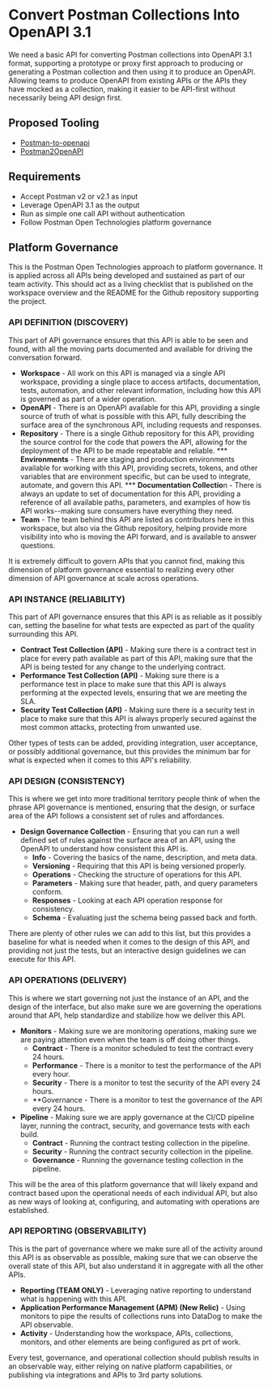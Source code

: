 # Convert Postman Collections Into OpenAPI 3.1
We need a basic API for converting Postman collections into OpenAPI 3.1 format, supporting a prototype or proxy first approach to producing or generating a Postman collection and then using it to produce an OpenAPI. Allowing teams to produce OpenAPI from existing APIs or the APIs they have mocked as a collection, making it easier to be API-first without necessarily being API design first.

## Proposed Tooling

- [Postman-to-openapi](https://joolfe.github.io/postman-to-openapi/)
- [Postman2OpenAPI](https://github.com/kevinswiber/postman2openapi)

## Requirements

- Accept Postman v2 or v2.1 as input
- Leverage OpenAPI 3.1 as the output
- Run as simple one call API without authentication
- Follow Postman Open Technologies platform governance

## Platform Governance
This is the Postman Open Technologies approach to platform governance. It is applied across all APIs being developed and sustained as part of our team activity. This should act as a living checklist that is published on the workspace overview and the README for the Github repository supporting the project.

### API DEFINITION (DISCOVERY)
This part of API governance ensures that this API is able to be seen and found, with all the moving parts documented and available for driving the conversation forward.

 - **Workspace** - All work on this API is managed via a single API workspace, providing a single place to access artifacts, documentation, tests, automation, and other relevant information, including how this API is governed as part of a wider operation.
 - **OpenAPI** - There is an OpenAPI available for this API, providing a single source of truth of what is possible with this API, fully describing the surface area of the synchronous API, including requests and responses.
 - **Repository** - There is a single Github repository for this API, providing the source control for the code that powers the API, allowing for the deployment of the API to be made repeatable and reliable.
*** **Environments** - There are staging and production environments available for working with this API, providing secrets, tokens, and other variables that are environment specific, but can be used to integrate, automate, and govern this API.
*** **Documentation Collectio**n - There is always an update to set of documentation for this API, providing a reference of all available paths, parameters, and examples of how tis API works--making sure consumers have everything they need.
 - **Team** - The team behind this API are listed as contributors here in this workspace, but also via the Github repository, helping provide more visibility into who is moving the API forward, and is available to answer questions.

It is extremely difficult to govern APIs that you cannot find, making this dimension of platform governance essential to realizing every other dimension of API governance at scale across operations.

### API INSTANCE (RELIABILITY)
This part of API governance ensures that this API is as reliable as it possibly can, setting the baseline for what tests are expected as part of the quality surrounding this API.

 - **Contract Test Collection (API)** - Making sure there is a contract test in place for every path available as part of this API, making sure that the API is being tested for any change to the underlying contract.
 - **Performance Test Collection (API)** - Making sure there is a performance test in place to make sure that this API is always performing at the expected levels, ensuring that we are meeting the SLA.
 - **Security Test Collection (API)** - Making sure there is a security test in place to make sure that this API is always properly secured against the most common attacks, protecting from unwanted use.

Other types of tests can be added, providing integration, user acceptance, or possibly additional governance, but this provides the minimum bar for what is expected when it comes to this API's reliability.

### API DESIGN (CONSISTENCY)
This is where we get into more traditional territory people think of when the phrase API governance is mentioned, ensuring that the design, or surface area of the API follows a consistent set of rules and affordances.

 - **Design Governance Collection** - Ensuring that you can run a well defined set of rules against the surface area of an API, using the OpenAPI to understand how consistent this API is.
    - **Info** - Covering the basics of the name, description, and meta data.
    - **Versioning** - Requiring that this API is being versioned properly.
    - **Operations** - Checking the structure of operations for this API.
    - **Parameters** - Making sure that header, path, and query parameters conform.
    - **Responses** - Looking at each API operation response for consistency.
    - **Schema** - Evaluating just the schema being passed back and forth.

There are plenty of other rules we can add to this list, but this provides a baseline for what is needed when it comes to the design of this API, and providing not just the tests, but an interactive design guidelines we can execute for this API. 

### API OPERATIONS (DELIVERY)
This is where we start governing not just the instance of an API, and the design of the interface, but also make sure we are governing the operations around that API, help standardize and stabilize how we deliver this API. 

 - **Monitors** - Making sure we are monitoring operations, making sure we are paying attention even when the team is off doing other things.
    - **Contract** - There is a monitor scheduled to test the contract every 24 hours.
    - **Performance** - There is a monitor to test the performance of the API every hour.
    - **Security** - There is a monitor to test the security of the API every 24 hours.
    - **Governance - There is a monitor to test the governance of the API every 24 hours.
 - **Pipeline** - Making sure we are apply governance at the CI/CD pipeline layer, running the contract, security, and governance tests with each build.
    - **Contract** - Running the contract testing collection in the pipeline.
    - **Security** - Running the contract security collection in the pipeline.
    - **Governance** - Running the governance testing collection in the pipeline. 

This will be the area of this platform governance that will likely expand and contract based upon the operational needs of each individual API, but also as new ways of looking at, configuring, and automating with operations are established. 

### API REPORTING (OBSERVABILITY)
This is the part of governance where we make sure all of the activity around this API is as observable as possible, making sure that we can observe the overall state of this API, but also understand it in aggregate with all the other APIs.

 - **Reporting (TEAM ONLY)** - Leveraging native reporting to understand what is happening with this API.
 - **Application Performance Management (APM) (New Relic)** - Using monitors to pipe the results of collections runs into DataDog to make the API observable.
 - **Activity** - Understanding how the workspace, APIs, collections, monitors, and other elements are being configured as prt of work. 

Every test, governance, and operational collection should publish results in an observable way, either relying on native platform capabilities, or publishing via integrations and APIs to 3rd party solutions.
